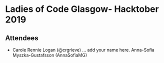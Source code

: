 # Ladies of Code Glasgow- Hacktober 2019 

## Attendees

* Carole Rennie Logan (@crgrieve)
... add your name here.
Anna-Sofia Myszka-Gustafsson (AnnaSofiaMG)

